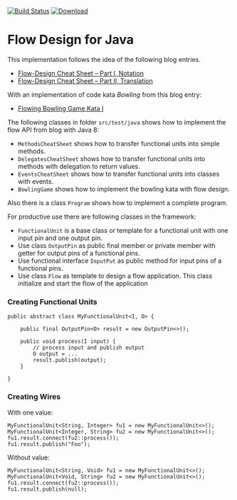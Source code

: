[![Build Status](https://travis-ci.org/falkoschumann/java-flowdesign.svg?branch=master)](https://travis-ci.org/falkoschumann/java-flowdesign)
[![Download](https://api.bintray.com/packages/falkoschumann/maven/java-flowdesign/images/download.svg)](https://bintray.com/falkoschumann/maven/java-flowdesign)

Flow Design for Java
====================

This implementation follows the idea of the following blog entries.

*   [Flow-Design Cheat Sheet – Part I, Notation][1]
*   [Flow-Design Cheat Sheet – Part II, Translation][2]

With an implementation of code kata *Bowling* from this blog entry:

*   [Flowing Bowling Game Kata I][3]

The following classes in folder `src/test/java` shows how to implement the flow
API from blog with Java 8:

*   `MethodsCheatSheet` shows how to transfer functional units into simple
    methods.
*   `DelegatesCheatSheet` shows how to transfer functional units into methods
     with delegation to return values.
*   `EventsCheatSheet` shows how to transfer functional units into classes with
    events.
*   `BowlingGame` shows how to implement the bowling kata with flow design.

Also there is a class `Program` shows how to implement a complete program.

For productive use there are following classes in the framework:

*   `FunctionalUnit` is a base class or template for a functional unit with one
    input pin and one output pin.
*   Use class `OutputPin` as public final member or private member with getter
    for output pins of a functional pins.
*   Use functional interface `InputPut` as public method for input pins of a
    functional pins.
*   Use class `Flow` as template to design a flow application. This class
    initialize and start the flow of the application

### Creating Functional Units

    public abstract class MyFunctionalUnit<I, O> {

        public final OutputPin<O> result = new OutputPin<>();

        public void process(I input) {
            // process input and publish output
            O output = ...
            result.publish(output);
        }

    }


### Creating Wires

With one value:

    MyFunctionalUnit<String, Integer> fu1 = new MyFunctionalUnit<>();
    MyFunctionalUnit<Integer, String> fu2 = new MyFunctionalUnit<>();
    fu1.result.connect(fu2::process());
    fu1.result.publish("Foo");

Without value:

    MyFunctionalUnit<String, Void> fu1 = new MyFunctionalUnit<>();
    MyFunctionalUnit<Void, String> fu2 = new MyFunctionalUnit<>();
    fu1.result.connect(fu2::process());
    fu1.result.publish(null);


[1]: http://geekswithblogs.net/theArchitectsNapkin/archive/2011/03/19/flow-design-cheat-sheet-ndash-part-i-notation.aspx
[2]: http://geekswithblogs.net/theArchitectsNapkin/archive/2011/03/20/flow-design-cheat-sheet-ndash-part-ii-translation.aspx
[3]: http://geekswithblogs.net/theArchitectsNapkin/archive/2011/07/05/flowing-bowling-game-kata-i.aspx
